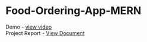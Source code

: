 # Food-Ordering-App-MERN
Demo - <a href="https://drive.google.com/file/d/1LktWkOGXAmT7n_7s7Y7T7wrNFkUU9Hnr/view?usp=sharing ">view video</a><br>
Project Report - <a href="https://drive.google.com/file/d/1cnI3eiYOUjf7Y90_zY1zgFj6Wch3evYe/view?usp=sharing"> View Document </a>

